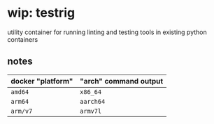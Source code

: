 # wip: testrig

utility container for running linting and testing tools in existing python containers

## notes

docker "platform" | "arch" command output
----------------- | ---------------------
`amd64`           | `x86_64`
`arm64`           | `aarch64`
`arm/v7`          | `armv7l`
